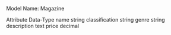 Model Name:
Magazine

Attribute           Data-Type
name                string
classification      string
genre               string
description         text
price               decimal


